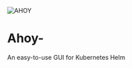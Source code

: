 ![AHOY](https://user-images.githubusercontent.com/65692508/115466796-68a29400-a1e5-11eb-8ceb-4d0e04d2450e.png)
# Ahoy-
An easy-to-use GUI for Kubernetes Helm
